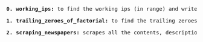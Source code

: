 <pre><b>0. working_ips:</b> to find the working ips (in range) and write them in a text file.

<b>1. trailing_zeroes_of_factorial:</b> to find the trailing zeroes of factorial of numbers

<b>2. scraping_newspapers:</b> scrapes all the contents, description and comments from Daily Prothom Alo, Daily Star & Daily Naya Diganta.
</pre>
